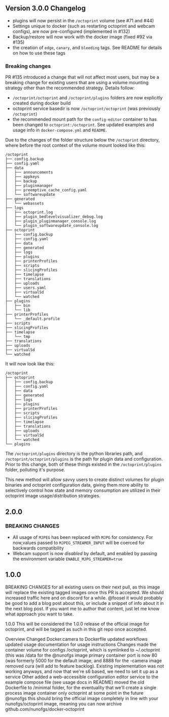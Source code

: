## Version 3.0.0 Changelog

- plugins will now persist in the `/octoprint` volume (see #71 and #44)
- Settings unique to docker (such as restarting octoprint and webcam configs), are now pre-configured (implemented in #132)
- Backup/restore will now work with the docker image (fixed #92 via #135)
- the creation of `edge`, `canary`, and `bleeding` tags. See README for details on how to use these tags

### Breaking changes

PR #135 introduced a change that will not affect most users, but may be a breaking change for existing users that are using a volume mounting strategy other than the recommended strategy. Details follow: 

-  `/octoprint/octoprint` and `/octoprint/plugins` folders are now explicitly created during docker build
- octoprint service basedir is now `/octoprint/octoprint` (was previously `/octoprint`)
- the recommended mount path for the `config-editor` container to has been changed to `octoprint:/octoprint`. See updated examples and usage info in `docker-compose.yml` and `README`.

Due to the changes of the folder structure below the `/octoprint` directory, where before the root context of the volume mount looked like this:

```
/octoprint
├── config.backup
├── config.yaml
├── data
│   ├── announcements
│   ├── appkeys
│   ├── backup
│   ├── pluginmanager
│   ├── preemptive_cache_config.yaml
│   └── softwareupdate
├── generated
│   └── webassets
├── logs
│   ├── octoprint.log
│   ├── plugin_bedlevelvisualizer_debug.log
│   ├── plugin_pluginmanager_console.log
│   └── plugin_softwareupdate_console.log
├── octoprint
│   ├── config.backup
│   ├── config.yaml
│   ├── data
│   ├── generated
│   ├── logs
│   ├── plugins
│   ├── printerProfiles
│   ├── scripts
│   ├── slicingProfiles
│   ├── timelapse
│   ├── translations
│   ├── uploads
│   ├── users.yaml
│   ├── virtualSd
│   └── watched
├── plugins
│   ├── bin
│   └── lib
├── printerProfiles
│   └── _default.profile
├── scripts
├── slicingProfiles
├── timelapse
│   └── tmp
├── translations
├── uploads
├── virtualSd
└── watched
```
It will now look like this:

```
/octoprint
├── octoprint
│   ├── config.backup
│   ├── config.yaml
│   ├── data
│   ├── generated
│   ├── logs
│   ├── plugins
│   ├── printerProfiles
│   ├── scripts
│   ├── slicingProfiles
│   ├── timelapse
│   ├── translations
│   ├── uploads
│   ├── virtualSd
│   └── watched
└── plugins
```

The `/octoprint/plugins` directory is the python libraries path, and `/octoprint/octoprint/plugins`
is the path for plugin data and configuration.  Prior to this change, both of these things
existed in the `/octoprint/plugins` folder, polluting it's purpose.

This new method will allow savvy users to create distinct volumes for plugin binaries and
octoprint configuration data, giving them more ability to selectively control how state and
memory consumption are utilized in their octoprint image usage/distribution strategies.

## 2.0.0

### BREAKING CHANGES

- All usage of `MJPEG` has been replaced with `MJPG` for consistency. For now,values passed to `MJPEG_STREAMER_INPUT` will be coerced for backwards compatibility
- Webcam support is now _disabled_ by default, and enabled by passing the environment variable `ENABLE_MJPG_STREAMER=true`

## 1.0.0

BREAKING CHANGES for all existing users on their next pull, as this image will replace the existing tagged images once this PR is accepted. We should increased traffic here and on discord for a while. @foosel it would probably be good to add a blog post about this, or include a snippet of info about it in the next blog post. If you want me to author that content, just let me know what approach you want to take.

1.0.0 This will be considered the 1.0.0 release of the official image for octoprint, and will be tagged as such in this git repo once accepted.

Overview
Changed Docker.camera to Dockerfile
updated workflows
updated usage documentation for usage instructions
Changes
made the container volume for configs /octoprint, which is symlinked to ~/.octoprint (this was /data for the @nunofgs image
primary container port is now 80 (was formerly 5000 for the default image, and 8888 for the -camera image
removed cura (will add to feature backlog). Existing implementation was not working anyways, and now that we're s6 based, we need to set it up as a service
Other
added a web-accessible configuration editor service to the example compose file (see usage docs in README)
moved the old Dockerfile to /minimal folder, for the eventuality that we'll create a single process image container only octoprint at some point in the future
@nunofgs this should bring the official image completely in line with your nunofgs/octoprint image, meaning you can now archive github.com/nunofgs/docker-octoprint
